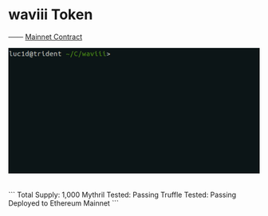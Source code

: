 # waviii Token

─── [Mainnet Contract](https://etherscan.io/token/0xBA00868912Af1a409F11E9c2B5d3a9376Cb3C2E2)<br />

<p align="center">
  <img src="Etherscan.io/waviii.gif">
</p>

<br />
```
    Total Supply: 1,000
    Mythril Tested: Passing
    Truffle Tested: Passing
    Deployed to Ethereum Mainnet 
```    